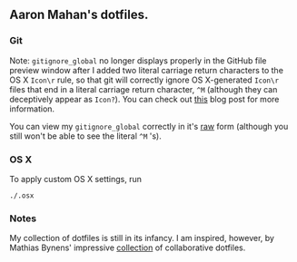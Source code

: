 ## Aaron Mahan's dotfiles.

### Git

Note: ```gitignore_global``` no longer displays properly in the GitHub file preview
window after I added two literal carriage return characters to the OS X ```Icon\r```
rule, so that git will correctly ignore OS X-generated ```Icon\r``` files that end in
a literal carriage return character, ```^M``` (although they can deceptively appear as
```Icon?```). You can check out [this](http://blog.bitfluent.com/post/173740409/ignoring-icon-in-gitignore) blog post for more
information.

You can view my ```gitignore_global``` correctly in it's [raw](https://raw.github.com/3xp0n3nt/dotfiles/master/git/gitignore_global) form (although you still won't be able to see the literal ```^M``` 's).

### OS X

To apply custom OS X settings, run
```
./.osx
```

### Notes

My collection of dotfiles is still in its infancy. I am inspired, however, by
Mathias Bynens' impressive [collection](https://github.com/mathiasbynens/dotfiles) of collaborative dotfiles.
